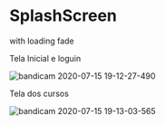 # SplashScreen
with loading fade

Tela Inicial e loguin

![bandicam 2020-07-15 19-12-27-490](https://user-images.githubusercontent.com/64324862/87606937-8d0b9600-c6d2-11ea-93ed-7ce1afc22dbd.gif)


Tela dos cursos

![bandicam 2020-07-15 19-13-03-565](https://user-images.githubusercontent.com/64324862/87607026-c3e1ac00-c6d2-11ea-8de5-6ef2710d0286.gif)
